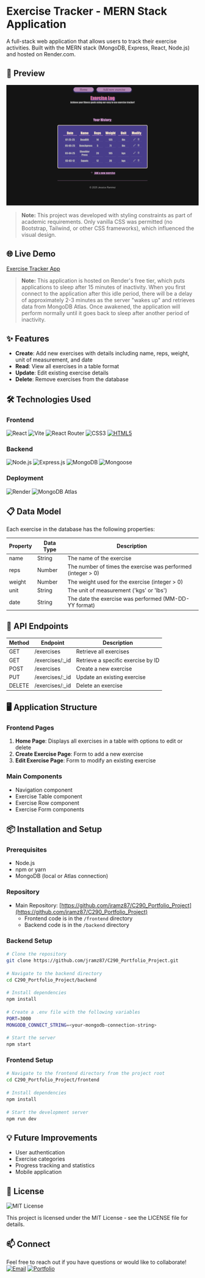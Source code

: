 # Exercise Tracker - MERN Stack Application

A full-stack web application that allows users to track their exercise activities. Built with the MERN stack (MongoDB, Express, React, Node.js) and hosted on Render.com.

## 📸 Preview

<img src="./utils/screenshots/homepage.png" alt="Website Homepage" width="700" />

> **Note:** This project was developed with styling constraints as part of academic requirements. Only vanilla CSS was permitted (no Bootstrap, Tailwind, or other CSS frameworks), which influenced the visual design.

## 🌐 Live Demo

[Exercise Tracker App](https://exercise-tracker-frontend-dur0.onrender.com/)

> **Note:** This application is hosted on Render's free tier, which puts applications to sleep after 15 minutes of inactivity. When you first connect to the application after this idle period, there will be a delay of approximately 2-3 minutes as the server "wakes up" and retrieves data from MongoDB Atlas. Once awakened, the application will perform normally until it goes back to sleep after another period of inactivity.

## ✨ Features

- **Create**: Add new exercises with details including name, reps, weight, unit of measurement, and date
- **Read**: View all exercises in a table format
- **Update**: Edit existing exercise details
- **Delete**: Remove exercises from the database

## 🛠️ Technologies Used

### Frontend
![React](https://img.shields.io/badge/React-20232A?style=for-the-badge&logo=react&logoColor=61DAFB)
![Vite](https://img.shields.io/badge/Vite-B73BFE?style=for-the-badge&logo=vite&logoColor=FFD62E)
![React Router](https://img.shields.io/badge/React_Router-CA4245?style=for-the-badge&logo=react-router&logoColor=white)
![CSS3](https://img.shields.io/badge/CSS3-1572B6?style=for-the-badge&logo=css3&logoColor=white)
[![HTML5](https://img.shields.io/badge/HTML5-E34F26?style=for-the-badge&logo=html5&logoColor=white)](https://developer.mozilla.org/en-US/docs/Web/HTML)

### Backend
![Node.js](https://img.shields.io/badge/Node.js-339933?style=for-the-badge&logo=nodedotjs&logoColor=white)
![Express.js](https://img.shields.io/badge/Express.js-000000?style=for-the-badge&logo=express&logoColor=white)
![MongoDB](https://img.shields.io/badge/MongoDB-4EA94B?style=for-the-badge&logo=mongodb&logoColor=white)
![Mongoose](https://img.shields.io/badge/Mongoose-880000?style=for-the-badge&logo=mongoose&logoColor=white)

### Deployment
![Render](https://img.shields.io/badge/Render-46E3B7?style=for-the-badge&logo=render&logoColor=white)
![MongoDB Atlas](https://img.shields.io/badge/MongoDB%20Atlas-4EA94B?style=for-the-badge&logo=mongodb&logoColor=white)

## 📋 Data Model

Each exercise in the database has the following properties:

| Property | Data Type | Description |
| -------- | --------- | ----------- |
| name | String | The name of the exercise |
| reps | Number | The number of times the exercise was performed (integer > 0) |
| weight | Number | The weight used for the exercise (integer > 0) |
| unit | String | The unit of measurement ('kgs' or 'lbs') |
| date | String | The date the exercise was performed (MM-DD-YY format) |

## 🚀 API Endpoints

| Method | Endpoint | Description |
| ------ | -------- | ----------- |
| GET | /exercises | Retrieve all exercises |
| GET | /exercises/:_id | Retrieve a specific exercise by ID |
| POST | /exercises | Create a new exercise |
| PUT | /exercises/:_id | Update an existing exercise |
| DELETE | /exercises/:_id | Delete an exercise |

## 🖥️ Application Structure

### Frontend Pages
1. **Home Page**: Displays all exercises in a table with options to edit or delete
2. **Create Exercise Page**: Form to add a new exercise
3. **Edit Exercise Page**: Form to modify an existing exercise

### Main Components
- Navigation component
- Exercise Table component
- Exercise Row component
- Exercise Form components

## 📦 Installation and Setup

### Prerequisites
- Node.js
- npm or yarn
- MongoDB (local or Atlas connection)

### Repository
- Main Repository: [https://github.com/jramz87/C290_Portfolio_Project](https://github.com/jramz87/C290_Portfolio_Project)
  - Frontend code is in the `/frontend` directory
  - Backend code is in the `/backend` directory

### Backend Setup
```bash
# Clone the repository
git clone https://github.com/jramz87/C290_Portfolio_Project.git

# Navigate to the backend directory
cd C290_Portfolio_Project/backend

# Install dependencies
npm install

# Create a .env file with the following variables
PORT=3000
MONGODB_CONNECT_STRING=<your-mongodb-connection-string>

# Start the server
npm start
```

### Frontend Setup
```bash
# Navigate to the frontend directory from the project root
cd C290_Portfolio_Project/frontend

# Install dependencies
npm install

# Start the development server
npm run dev
```

## 💡 Future Improvements

- User authentication
- Exercise categories
- Progress tracking and statistics
- Mobile application

## 📜 License

![MIT License](https://img.shields.io/badge/License-MIT-green.svg)

This project is licensed under the MIT License - see the LICENSE file for details.

## 📫 Connect

Feel free to reach out if you have questions or would like to collaborate!
[![Email](https://img.shields.io/badge/Email-jramz1897%40gmail.com-red?style=for-the-badge&logo=gmail&logoColor=white)](mailto:jramz1897@gmail.com)
[![Portfolio](https://img.shields.io/badge/Portfolio-jramz87.github.io-blue?style=for-the-badge&logo=github&logoColor=white)](https://jramz87.github.io/)
